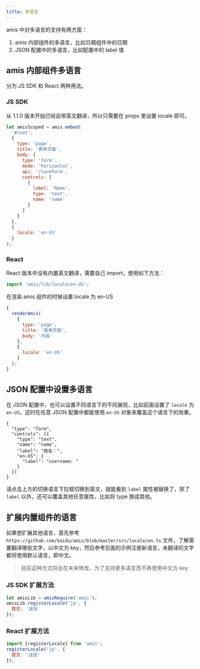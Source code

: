 ```yaml
---
title: 多语言
---
```


amis 中对多语言的支持有两方面：

1. amis 内部组件的多语言，比如日期组件中的日期
1. JSON 配置中的多语言，比如配置中的 label 值

## amis 内部组件多语言

分为 JS SDK 和 React 两种用法。

### JS SDK

从 1.1.0 版本开始已经自带英文翻译，所以只需要在 props 里设置 locale 即可。

```javascript
let amisScoped = amis.embed(
  '#root',
  {
    type: 'page',
    title: '表单页面',
    body: {
      type: 'form',
      mode: 'horizontal',
      api: '/saveForm',
      controls: [
        {
          label: 'Name',
          type: 'text',
          name: 'name'
        }
      ]
    }
  },
  {
    locale: 'en-US'
  }
);
```

### React

React 版本中没有内置英文翻译，需要自己 import，使用如下方法：

```javascript
import 'amis/lib/locale/en-US';
```

在渲染 amis 组件的时候设置 locale 为 en-US

```javascript
{
  renderAmis(
    {
      type: 'page',
      title: '简单页面',
      body: '内容'
    },
    {
      locale: 'en-US'
    }
  );
}
```

## JSON 配置中设置多语言

在 JSON 配置中，也可以设置不同语言下的不同展现，比如前面设置了 `locale` 为 `en-US`，这时在任意 JSON 配置中都能使用 `en-US` 对象来覆盖这个语言下的效果。

```schema: scope="body"
{
  "type": "form",
  "controls": [{
    "type": "text",
    "name": "name",
    "label": "姓名：",
    "en-US": {
      "label": "username: "
    }
  }]
}
```

请点击上方的切换语言下拉框切换到英文，就能看到 `label` 属性被替换了，除了 `label` 以外，还可以覆盖其他任意属性，比如将 type 换成其他。

## 扩展内置组件的语言

如果想扩展其他语言，首先参考 `https://github.com/baidu/amis/blob/master/src/locale/en.ts` 文件，了解需要翻译哪些文字，以中文为 key，然后参考后面的示例注册新语言，未翻译的文字都将使用默认语言，即中文。

> 目前这种方式将会在未来修改，为了支持更多语言而不再使用中文为 key

### JS SDK 扩展方法

```javascript
let amisLib = amisRequire('amis');
amisLib.registerLocale('jp', {
  提交: '送信'
});
```

### React 扩展方法

```javascript
import {registerLocale} from 'amis';
registerLocale('jp', {
  提交: '送信'
});
```
